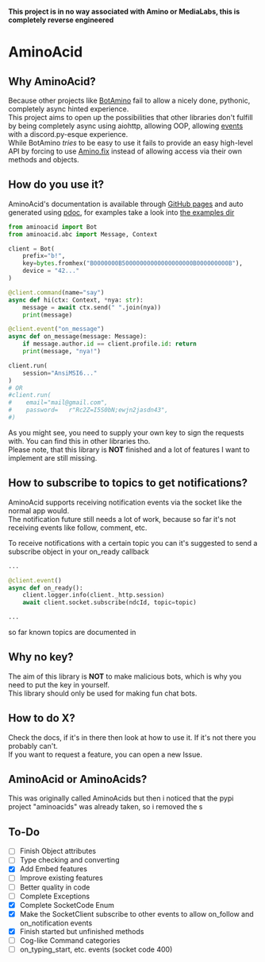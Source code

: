 **This project is in no way associated with Amino or MediaLabs, this is completely reverse engineered**

# AminoAcid

## Why AminoAcid?
Because other projects like [BotAmino](https://github.com/vedansh5/BotAmino) fail to allow a nicely done, pythonic, completely async hinted experience.  
This project aims to open up the possibilities that other libraries don't fulfill by being completely async using aiohttp, allowing OOP, allowing [events](https://okok7711.github.io/AminoAcid/aminoacid/util/events.html) with a discord.py-esque experience.  
While BotAmino *tries* to be easy to use it fails to provide an easy high-level API by forcing to use [Amino.fix](https://github.com/Minori101/Amino.fix) instead of allowing access via their own methods and objects.

## How do you use it?
AminoAcid's documentation is available through [GitHub pages](https://okok7711.github.io/AminoAcid/aminoacid.html) and auto generated using [pdoc](https://github.com/mitmproxy/pdoc/), for examples take a look into [the examples dir](/examples)  
```python
from aminoacid import Bot
from aminoacid.abc import Message, Context

client = Bot(
    prefix="b!",
    key=bytes.fromhex("B0000000B50000000000000000000B000000000B"),
    device = "42..."
)

@client.command(name="say")
async def hi(ctx: Context, *nya: str):
    message = await ctx.send(" ".join(nya))
    print(message)

@client.event("on_message")
async def on_message(message: Message):
    if message.author.id == client.profile.id: return
    print(message, "nya!")

client.run(
    session="AnsiMSI6..."
)
# OR
#client.run(
#    email="mail@gmail.com",
#    password=   r"Rc2Z=I5S0bN;ewjn2jasdn43",
#)
```
As you might see, you need to supply your own key to sign the requests with. You can find this in other libraries tho.  
Please note, that this library is **NOT** finished and a lot of features I want to implement are still missing.

## How to subscribe to topics to get notifications?
AminoAcid supports receiving notification events via the socket like the normal app would.  
The notification future still needs a lot of work, because so far it's not receiving events like follow, comment, etc.  

To receive notifications with a certain topic you can it's suggested to send a subscribe object in your on_ready callback
```python
...

@client.event()
async def on_ready():
    client.logger.info(client._http.session)
    await client.socket.subscribe(ndcId, topic=topic)

...
```
so far known topics are documented in 

## Why no key?
The aim of this library is **NOT** to make malicious bots, which is why you need to put the key in yourself.  
This library should only be used for making fun chat bots.

## How to do X?
Check the docs, if it's in there then look at how to use it. If it's not there you probably can't.  
If you want to request a feature, you can open a new Issue.

## AminoAcid or AminoAcids?
This was originally called AminoAcids but then i noticed that the pypi project "aminoacids" was already taken, so i removed the s

## To-Do
- [ ] Finish Object attributes
- [ ] Type checking and converting
- [x] Add Embed features
- [ ] Improve existing features
- [ ] Better quality in code
- [ ] Complete Exceptions
- [x] Complete SocketCode Enum
- [x] Make the SocketClient subscribe to other events to allow on_follow and on_notification events 
- [x] Finish started but unfinished methods
- [ ] Cog-like Command categories
- [ ] on_typing_start, etc. events (socket code 400)